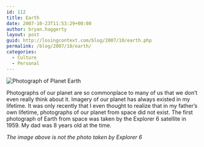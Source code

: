```yaml
---
id: 112
title: Earth
date: 2007-10-23T11:53:29+00:00
author: bryan.haggerty
layout: post
guid: http://losingcontext.com/blog/2007/10/earth.php
permalink: /blog/2007/10/earth/
categories:
  - Culture
  - Personal
---
```

<img src='http://bryanhaggerty.com/blog/wp-content/uploads/2007/10/planet-earth.jpg' alt='Photograph of Planet Earth' class="image-centered" />

Photographs of our planet are so commonplace to many of us that we don&#8217;t even really think about it. Imagery of our planet has always existed in my lifetime. It was only recently that I even thought to realize that in my father&#8217;s own lifetime, photographs of our planet from space did not exist. The first photograph of Earth from space was taken by the Explorer 6 satellite in 1959. My dad was 8 years old at the time.

_The image above is not the photo taken by Explorer 6_